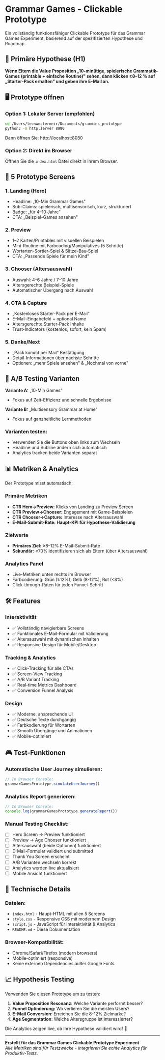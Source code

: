 # Grammar Games - Clickable Prototype

Ein vollständig funktionsfähiger Clickable Prototype für das Grammar Games Experiment, basierend auf der spezifizierten Hypothese und Roadmap.

## 🎯 Primäre Hypothese (H1)

**Wenn Eltern die Value Proposition „10-minütige, spielerische Grammatik-Games (printable + einfache Routine)" sehen, dann klicken ≥8–12 % auf „Starter-Pack erhalten" und geben ihre E-Mail an.**

## 🖥️ Prototype öffnen

### Option 1: Lokaler Server (empfohlen)
```bash
cd /Users/leonwestermeir/Documents/grammies_prototype
python3 -m http.server 8080
```
Dann öffnen Sie: http://localhost:8080

### Option 2: Direkt im Browser
Öffnen Sie die `index.html` Datei direkt in Ihrem Browser.

## 🔄 5 Prototype Screens

### 1. **Landing (Hero)**
- Headline: „10-Min Grammar Games" 
- Sub-Claims: spielerisch, multisensorisch, kurz, strukturiert
- Badge: „für 4–10 Jahre"
- CTA: „Beispiel-Games ansehen"

### 2. **Preview**
- 1–2 Karten/Printables mit visuellen Beispielen
- Mini-Routine mit Farbcoding/Manipulatives (5 Schritte)
- Wortarten-Sortier-Spiel & Sätze-Bau-Spiel
- CTA: „Passende Spiele für mein Kind"

### 3. **Chooser (Altersauswahl)**
- Auswahl: 4–6 Jahre / 7–10 Jahre
- Altersgerechte Beispiel-Spiele
- Automatischer Übergang nach Auswahl

### 4. **CTA & Capture**
- „Kostenloses Starter-Pack per E-Mail"
- E-Mail-Eingabefeld + optional Name
- Altersgerechte Starter-Pack Inhalte
- Trust-Indicators (kostenlos, sofort, kein Spam)

### 5. **Danke/Next**
- „Pack kommt per Mail" Bestätigung
- Detail-Informationen über nächste Schritte
- Optionen: „mehr Spiele ansehen" & „Nochmal von vorne"

## 🧪 A/B Testing Varianten

**Variante A:** „10-Min Games"
- Fokus auf Zeit-Effizienz und schnelle Ergebnisse

**Variante B:** „Multisensory Grammar at Home"
- Fokus auf ganzheitliche Lernmethoden

### Varianten testen:
- Verwenden Sie die Buttons oben links zum Wechseln
- Headline und Subline ändern sich automatisch
- Analytics tracken beide Varianten separat

## 📊 Metriken & Analytics

Der Prototype misst automatisch:

### Primäre Metriken
- **CTR Hero→Preview:** Klicks von Landing zu Preview Screen
- **CTR Preview→Chooser:** Engagement mit Game-Beispielen  
- **CTR Chooser→Capture:** Interesse nach Altersauswahl
- **E-Mail-Submit-Rate:** **Haupt-KPI für Hypothese-Validierung**

### Zielwerte
- **Primäres Ziel:** ≥8–12% E-Mail-Submit-Rate
- **Sekundär:** ≥70% identifizieren sich als Eltern (über Altersauswahl)

### Analytics Panel
- Live-Metriken unten rechts im Browser
- Farbcodierung: Grün (≥12%), Gelb (8-12%), Rot (<8%)
- Click-through-Raten für jeden Funnel-Schritt

## 🛠️ Features

### Interaktivität
- ✅ Vollständig navigierbare Screens
- ✅ Funktionales E-Mail-Formular mit Validierung
- ✅ Altersauswahl mit dynamischen Inhalten
- ✅ Responsive Design für Mobile/Desktop

### Tracking & Analytics
- ✅ Click-Tracking für alle CTAs
- ✅ Screen-View Tracking
- ✅ A/B Variant Tracking
- ✅ Real-time Metrics Dashboard
- ✅ Conversion Funnel Analysis

### Design
- ✅ Moderne, ansprechende UI
- ✅ Deutsche Texte durchgängig
- ✅ Farbkodierung für Wortarten
- ✅ Smooth Übergänge und Animationen
- ✅ Mobile-optimiert

## 🎮 Test-Funktionen

### Automatische User Journey simulieren:
```javascript
// In Browser Console:
grammarGamesPrototype.simulateUserJourney()
```

### Analytics Report generieren:
```javascript
// In Browser Console:
console.log(grammarGamesPrototype.generateReport())
```

### Manual Testing Checklist:
- [ ] Hero Screen → Preview funktioniert
- [ ] Preview → Age Chooser funktioniert  
- [ ] Altersauswahl (beide Optionen) funktioniert
- [ ] E-Mail-Formular validiert und submitted
- [ ] Thank You Screen erscheint
- [ ] A/B Varianten wechseln korrekt
- [ ] Analytics werden live aktualisiert
- [ ] Mobile Ansicht funktioniert

## 🔧 Technische Details

### Dateien:
- `index.html` - Haupt-HTML mit allen 5 Screens
- `style.css` - Responsive CSS mit modernem Design
- `script.js` - JavaScript für Interaktivität & Analytics
- `README.md` - Diese Dokumentation

### Browser-Kompatibilität:
- Chrome/Safari/Firefox (modern browsers)
- Mobile-optimiert (responsive)
- Keine externen Dependencies außer Google Fonts

## 📈 Hypothesis Testing

Verwenden Sie diesen Prototype um zu testen:

1. **Value Proposition Resonanz:** Welche Variante performt besser?
2. **Funnel Optimierung:** Wo verlieren Sie die meisten Users?
3. **E-Mail Conversion:** Erreichen Sie die 8-12% Zielmarke?
4. **Age Segmentation:** Welche Altersgruppe ist interessierter?

Die Analytics zeigen live, ob Ihre Hypothese validiert wird! 🎯

---

**Erstellt für das Grammar Games Clickable Prototype Experiment**  
*Alle Metriken sind für Testzwecke - integrieren Sie echte Analytics für Produktiv-Tests.*
